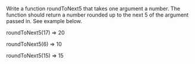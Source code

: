 Write a function roundToNext5 that takes one argument a number. The function should return a number rounded up to the next 5 of the argument passed in. See example below.

roundToNext5(17) => 20

roundToNext5(6) => 10

roundToNext5(15) => 15